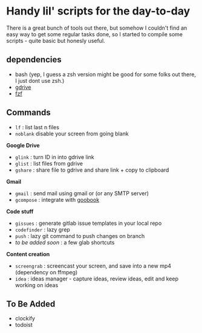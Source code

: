 # Handy lil' scripts for the day-to-day 

There is a great bunch of tools out there, but somehow I couldn't find an easy way to get some regular tasks done, so I started to  compile some scripts - quite basic but honesly useful. 

## dependencies
- bash (yep, I guess a zsh version might be good for some folks out there, I just dont use zsh.)
- [gdrive](https://github.com/prasmussen/gdrive)
- [fzf](https://github.com/junegunn/fzf) 


## Commands

- `lf` : list last n files 
- `noblank` disable your screen from going blank 

**Google Drive**
- `glink` 	: turn ID in into gdrive link 
- `glist` 	: list files from gdrive 
- `gshare` 	: share file to gdrive and share link + copy to clipboard 


**Gmail**
- `gmail` 	: send mail using gmail or (or any SMTP server) 
- `gcompose` : integrate with [goobook](https://pypi.org/project/goobook/)


**Code stuff**
- `gissues` : generate gitlab issue templates in your local repo 
- `codefinder` : lazy grep 
- `push` : lazy git command to push changes on branch 
- *to be added soon* : a few glab shortcuts


**Content creation**
- `screengrab` : screencast your screen, and save into a new mp4 (dependency on ffmpeg)
- `idea` : ideas manager - capture ideas, review ideas, edit and keep working on ideas 


## To Be Added

- clockify
- todoist
